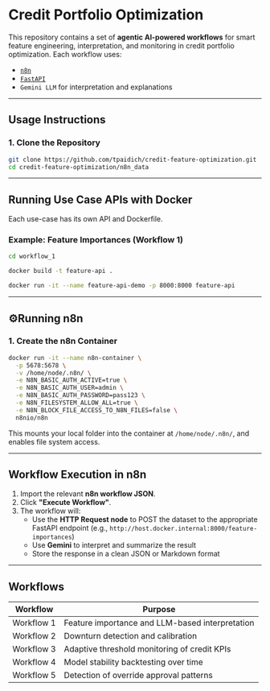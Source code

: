 # Credit Portfolio Optimization

This repository contains a set of **agentic AI-powered workflows** for smart feature engineering, interpretation, and monitoring in credit portfolio optimization. Each workflow uses:

- [`n8n`](https://n8n.io)
- [`FastAPI`](https://fastapi.tiangolo.com)
- `Gemini LLM` for interpretation and explanations

---

## Usage Instructions

### 1. Clone the Repository

```bash
git clone https://github.com/tpaidich/credit-feature-optimization.git
cd credit-feature-optimization/n8n_data
```

---

## Running Use Case APIs with Docker

Each use-case has its own API and Dockerfile.

### Example: Feature Importances (Workflow 1)

```bash
cd workflow_1

docker build -t feature-api .

docker run -it --name feature-api-demo -p 8000:8000 feature-api
```

---

## ⚙Running n8n

### 1. Create the n8n Container

```bash
docker run -it --name n8n-container \
  -p 5678:5678 \
  -v /home/node/.n8n/ \
  -e N8N_BASIC_AUTH_ACTIVE=true \
  -e N8N_BASIC_AUTH_USER=admin \
  -e N8N_BASIC_AUTH_PASSWORD=pass123 \
  -e N8N_FILESYSTEM_ALLOW_ALL=true \
  -e N8N_BLOCK_FILE_ACCESS_TO_N8N_FILES=false \
  n8nio/n8n
```

This mounts your local folder into the container at `/home/node/.n8n/`, and enables file system access.

---

## Workflow Execution in n8n

1. Import the relevant **n8n workflow JSON**.
2. Click **"Execute Workflow"**.
3. The workflow will:
   - Use the **HTTP Request node** to POST the dataset to the appropriate FastAPI endpoint (e.g., `http://host.docker.internal:8000/feature-importances`)
   - Use **Gemini** to interpret and summarize the result
   - Store the response in a clean JSON or Markdown format

---

## Workflows

| Workflow    | Purpose                                                 |
|-------------|---------------------------------------------------------|
| Workflow 1  | Feature importance and LLM-based interpretation         |
| Workflow 2  | Downturn detection and calibration                      |
| Workflow 3  | Adaptive threshold monitoring of credit KPIs            |
| Workflow 4  | Model stability backtesting over time                   |
| Workflow 5  | Detection of override approval patterns                 |


